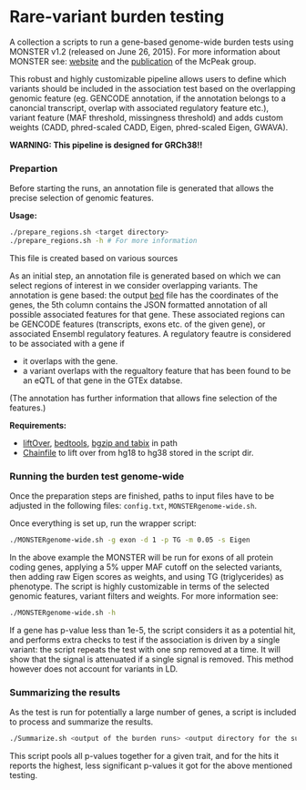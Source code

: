 # Rare-variant burden testing

A collection a scripts to run a gene-based genome-wide burden tests using MONSTER v1.2 (released on June 26, 2015). For more information about MONSTER see: [website](http://www.stat.uchicago.edu/~mcpeek/software/MONSTER/) and the [publication](http://onlinelibrary.wiley.com/doi/10.1002/gepi.21775/abstract) of the McPeak group.


This robust and highly customizable pipeline allows users to define which variants should be included in the association test based on the overlapping genomic feature (eg. GENCODE annotation, if the annotation belongs to a canoncial transcript, overlap with associated regulatory feature etc.), variant feature (MAF threshold, missingness threshold) and adds custom weights (CADD, phred-scaled CADD, Eigen, phred-scaled Eigen, GWAVA).

<b>WARNING: This pipeline is designed for GRCh38!!</b>

### Prepartion

Before starting the runs, an annotation file is generated that allows the precise selection of genomic features.

__Usage:__
```bash
./prepare_regions.sh <target directory>
./prepare_regions.sh -h # For more information
```
This file is created based on various sources

As an initial step, an annotation file is generated based on which we can select regions of interest in we consider overlapping variants. The annotation is gene based: the output [bed](http://www.ensembl.org/info/website/upload/bed.html) file has the coordinates of the genes, the 5th column contains the JSON formatted annotation of all possible associated features for that gene. These associated regions can be GENCODE features (transcripts, exons etc. of the given gene), or associated Ensembl regulatory features. A regulatory feautre is considered to be associated with a gene if

* it overlaps with the gene.
* a variant overlaps with the regualtory feature that has been found to be an eQTL of that gene in the GTEx databse.

(The annotation has further information that allows fine selection of the features.)

<b>Requirements:</b>

* [liftOver](http://genome.sph.umich.edu/wiki/LiftOver), [bedtools](http://bedtools.readthedocs.io/en/latest/content/installation.html), [bgzip and tabix](http://www.htslib.org/doc/tabix.html) in path
* [Chainfile](http://hgdownload.cse.ucsc.edu/goldenpath/hg19/liftOver/) to lift over from hg18 to hg38 stored in the script dir.

### Running the burden test genome-wide

Once the preparation steps are finished, paths to input files have to be adjusted in the following files:
`config.txt`, `MONSTERgenome-wide.sh`. 

Once everything is set up, run the wrapper script:

```bash
./MONSTERgenome-wide.sh -g exon -d 1 -p TG -m 0.05 -s Eigen
```

In the above example the MONSTER will be run for exons of all protein coding genes, applying a 5% upper MAF cutoff on the selected variants, then adding raw Eigen scores as weights, and using TG (triglycerides) as phenotype. The script is highly customizable in terms of the selected genomic features, variant filters and weights. For more information see:

```bash
./MONSTERgenome-wide.sh -h
```
If a gene has p-value less than 1e-5, the script considers it as a potential hit, and performs extra checks to test if the association is driven by a single variant: the script repeats the test with one snp removed at a time. It will show that the signal is attenuated if a single signal is removed. This method however does not account for variants in LD.  

### Summarizing the results

As the test is run for potentially a large number of genes, a script is included to process and summarize the results.

```bash
./Summarize.sh <output of the burden runs> <output directory for the summary>
```

This script pools all p-values together for a given trait, and for the hits it reports the highest, less significant p-values it got for the above mentioned testing.
